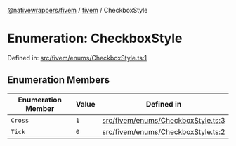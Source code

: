 [@nativewrappers/fivem](../../README.md) / [fivem](../README.md) / CheckboxStyle

# Enumeration: CheckboxStyle

Defined in: [src/fivem/enums/CheckboxStyle.ts:1](https://github.com/nativewrappers/nativewrappers/blob/91f5faba0ec3a416ffe852da10ae535e5abf14fa/src/fivem/enums/CheckboxStyle.ts#L1)

## Enumeration Members

| Enumeration Member | Value | Defined in |
| ------ | ------ | ------ |
| <a id="cross"></a> `Cross` | `1` | [src/fivem/enums/CheckboxStyle.ts:3](https://github.com/nativewrappers/nativewrappers/blob/91f5faba0ec3a416ffe852da10ae535e5abf14fa/src/fivem/enums/CheckboxStyle.ts#L3) |
| <a id="tick"></a> `Tick` | `0` | [src/fivem/enums/CheckboxStyle.ts:2](https://github.com/nativewrappers/nativewrappers/blob/91f5faba0ec3a416ffe852da10ae535e5abf14fa/src/fivem/enums/CheckboxStyle.ts#L2) |
